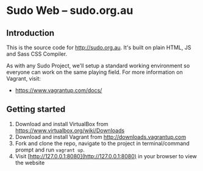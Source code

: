 # Sudo Web – sudo.org.au


## Introduction

This is the source code for http://sudo.org.au. It's built on plain HTML, JS and Sass CSS Compiler.

As with any Sudo Project, we'll setup a standard working environment so everyone can work on the same playing field. For more information on Vagrant, visit:
* https://www.vagrantup.com/docs/


## Getting started

1. Download and install VirtualBox from https://www.virtualbox.org/wiki/Downloads
2. Download and install Vagrant from http://downloads.vagrantup.com
3. Fork and clone the repo, navigate to the project in terminal/command prompt and run `vagrant up`.
4. Visit [http://127.0.0.1:8080](http://127.0.0.1:8080) in your browser to view the website
